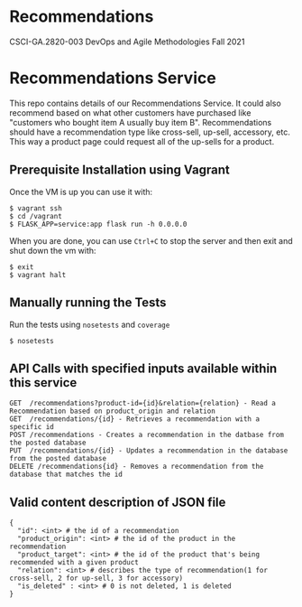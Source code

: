 # Recommendations
CSCI-GA.2820-003 DevOps and Agile Methodologies Fall 2021

# Recommendations Service

This repo contains details of our Recommendations Service.
It could also recommend based on what other customers have purchased like "customers who bought item A 
usually buy item B". Recommendations should have a recommendation type like cross-sell, up-sell, accessory, etc. This way a product page could request all of the up-sells for a product.

## Prerequisite Installation using Vagrant

Once the VM is up you can use it with:

    $ vagrant ssh
    $ cd /vagrant
    $ FLASK_APP=service:app flask run -h 0.0.0.0

When you are done, you can use `Ctrl+C` to stop the server and then exit and shut down the vm with:

    $ exit
    $ vagrant halt


## Manually running the Tests

Run the tests using `nosetests` and `coverage`

    $ nosetests

## API Calls with specified inputs available within this service

    GET  /recommendations?product-id={id}&relation={relation} - Read a Recommendation based on product_origin and relation
    GET  /recommendations/{id} - Retrieves a recommendation with a specific id
    POST /recommendations - Creates a recommendation in the datbase from the posted database
    PUT  /recommendations/{id} - Updates a recommendation in the database from the posted database
    DELETE /recommendations{id} - Removes a recommendation from the database that matches the id


## Valid content description of JSON file

    {
      "id": <int> # the id of a recommendation 
	  "product_origin": <int> # the id of the product in the recommendation 
	  "product_target": <int> # the id of the product that's being recommended with a given product
	  "relation": <int> # describes the type of recommendation(1 for cross-sell, 2 for up-sell, 3 for accessory)
	  "is_deleted" : <int> # 0 is not deleted, 1 is deleted
    }
